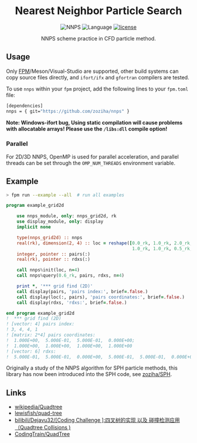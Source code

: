 <div align='center'>

# Nearest Neighbor Particle Search

![NNPS](https://img.shields.io/badge/NNPS-v1.3.0-blueviolet)
![Language](https://img.shields.io/badge/-Fortran-734f96?logo=fortran&logoColor=white)
[![license](https://img.shields.io/badge/License-MIT-pink)](LICENSE)

NNPS scheme practice in CFD particle method.

</div>

## Usage

Only [FPM]((https://github.com/fortran-lang/fpm))/Meson/Visual-Studio are supported,
other build systems can copy source files directly,
and `ifort/ifx` and `gfortran` compilers are tested.

To use `nnps` within your `fpm` project, add the following lines to your `fpm.toml` file:

```sh
[dependencies]
nnps = { git="https://github.com/zoziha/nnps" }
```

**Note: Windows-ifort bug, Using static compilation will cause problems with allocatable arrays! Please use the `/libs:dll` compile option!**

### Parallel

For 2D/3D NNPS, OpenMP is used for parallel acceleration, and parallel threads can be set through the `OMP_NUM_THREADS` environment variable.

## Example

```sh
> fpm run --example --all  # run all examples
```

```fortran
program example_grid2d

    use nnps_module, only: nnps_grid2d, rk
    use display_module, only: display
    implicit none

    type(nnps_grid2d) :: nnps
    real(rk), dimension(2, 4) :: loc = reshape([0.0_rk, 1.0_rk, 2.0_rk, 1.5_rk, &
                                                1.0_rk, 1.0_rk, 0.5_rk, 1.0_rk], [2, 4])
    integer, pointer :: pairs(:)
    real(rk), pointer :: rdxs(:)

    call nnps%init(loc, n=4)
    call nnps%query(0.6_rk, pairs, rdxs, n=4)

    print *, '*** grid find (2D)'
    call display(pairs, 'pairs index:', brief=.false.)
    call display(loc(:, pairs), 'pairs coordinates:', brief=.false.)
    call display(rdxs, 'rdxs:', brief=.false.)

end program example_grid2d
!  *** grid find (2D)
! [vector: 4] pairs index:
! 3, 4, 4, 1
! [matrix: 2*4] pairs coordinates:
!  1.000E+00,  5.000E-01,  5.000E-01,  0.000E+00;
!  1.000E+00,  1.000E+00,  1.000E+00,  1.000E+00
! [vector: 6] rdxs:
!  5.000E-01,  5.000E-01,  0.000E+00,  5.000E-01,  5.000E-01,  0.000E+00
```

Originally a study of the NNPS algorithm for SPH particle methods, this library has now been introduced into the SPH code, see [zoziha/SPH](https://github.com/zoziha/SPH).

## Links

+ [wikipedia/Quadtree](https://en.wikipedia.org/wiki/Quadtree)
+ [lewisfish/quad-tree](https://github.com/lewisfish/quad-trees)
+ [bilibili/Dejavu32/[Coding Challenge ]:四叉树的实现 以及 碰撞检测应用（Quadtree Collisions )](https://www.bilibili.com/video/BV1ub411S7N5?spm_id_from=333.999.0.0)
+ [CodingTrain/QuadTree](https://github.com/CodingTrain/QuadTree)
